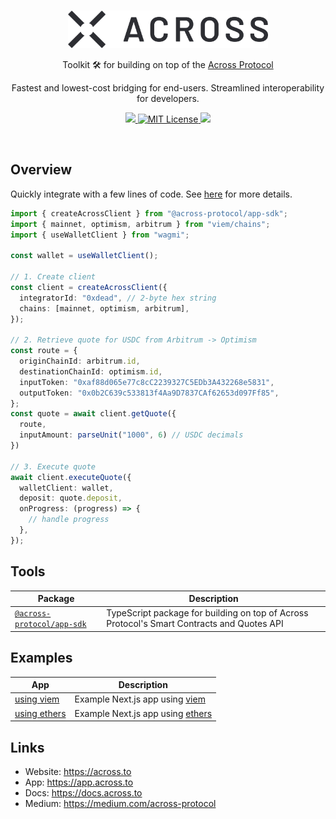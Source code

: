 <br/>

<p align="center">
  <a href="https://across.to">
      <picture>
        <source media="(prefers-color-scheme: dark)" srcset="https://raw.githubusercontent.com/across-protocol/toolkit/refs/heads/master/.github/across-logo-dark.png">
        <img alt="across logo" src="https://raw.githubusercontent.com/across-protocol/toolkit/refs/heads/master/.github/across-logo-light.png" width="auto" height="60">
      </picture>
</a>
</p>

<p align="center">
  Toolkit  🛠️ for building on top of the <a href="https://across.to">Across Protocol</a> 
<p>
<p align="center">
  Fastest and lowest-cost bridging for end-users. Streamlined interoperability for developers.
</p>

<p align="center">
  <a href="https://discord.across.to" target="_blank" rel="noreferrer">
    <img src="https://img.shields.io/badge/Chat%20on-Discord-%235766f2" />
  </a>
  <a href="https://github.com/across-protocol/toolkit/blob/master/LICENSE">
    <picture>
      <source media="(prefers-color-scheme: dark)" srcset="https://img.shields.io/badge/license-AGPL-21262d?style=flat">
      <img src="https://img.shields.io/badge/license-AGPL-f6f8fa?style=flat" alt="MIT License">
    </picture>
  </a>
  <a href="https://twitter.com/AcrossProtocol/" target="_blank" rel="noreferrer">
    <img src="https://img.shields.io/twitter/follow/AcrossProtocol?style=social"/>
  </a>
</p>

<br>

## Overview

Quickly integrate with a few lines of code. See [here](./packages/sdk/README.md) for more details.

```ts
import { createAcrossClient } from "@across-protocol/app-sdk";
import { mainnet, optimism, arbitrum } from "viem/chains";
import { useWalletClient } from "wagmi";

const wallet = useWalletClient();

// 1. Create client
const client = createAcrossClient({
  integratorId: "0xdead", // 2-byte hex string
  chains: [mainnet, optimism, arbitrum],
});

// 2. Retrieve quote for USDC from Arbitrum -> Optimism
const route = {
  originChainId: arbitrum.id,
  destinationChainId: optimism.id,
  inputToken: "0xaf88d065e77c8cC2239327C5EDb3A432268e5831",
  outputToken: "0x0b2C639c533813f4Aa9D7837CAf62653d097Ff85",
};
const quote = await client.getQuote({
  route,
  inputAmount: parseUnit("1000", 6) // USDC decimals
})

// 3. Execute quote
await client.executeQuote({
  walletClient: wallet,
  deposit: quote.deposit,
  onProgress: (progress) => {
    // handle progress
  },
});
```

## Tools

| Package                                                | Description                                                                                |
| ------------------------------------------------------ | ------------------------------------------------------------------------------------------ |
| [`@across-protocol/app-sdk`](./packages/sdk/README.md) | TypeScript package for building on top of Across Protocol's Smart Contracts and Quotes API |

## Examples

| App                                | Description                          |
| ---------------------------------- | ------------------------------------ |
| [using viem](./apps/example/app)   | Example Next.js app using [viem]()   |
| [using ethers](./apps/example/app) | Example Next.js app using [ethers]() |

## Links

- Website: <https://across.to>
- App: <https://app.across.to>
- Docs: <https://docs.across.to>
- Medium: <https://medium.com/across-protocol>
